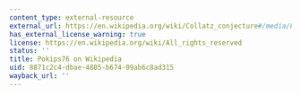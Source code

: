 ```yaml
---
content_type: external-resource
external_url: https://en.wikipedia.org/wiki/Collatz_conjecture#/media/File:CollatzFractal.png
has_external_license_warning: true
license: https://en.wikipedia.org/wiki/All_rights_reserved
status: ''
title: Pokips76 on Wikipedia
uid: 8871c2c4-dbae-4805-b674-09ab6c8ad315
wayback_url: ''
---
```

